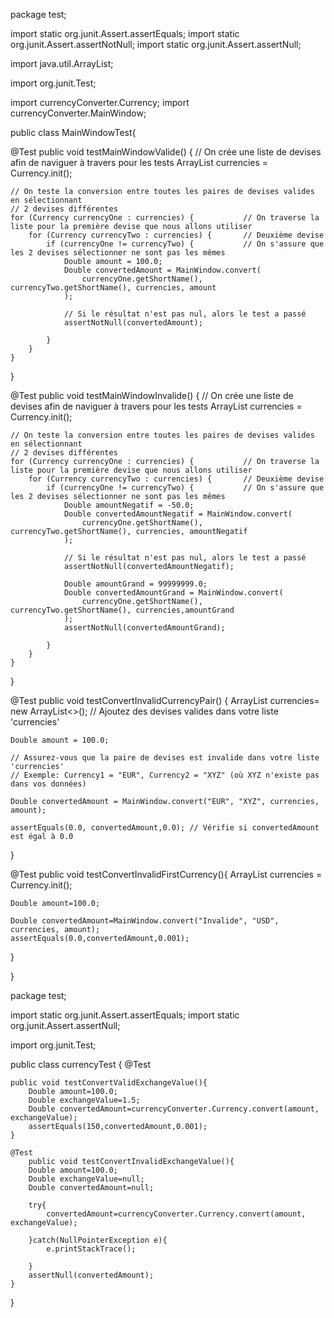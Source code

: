 package test;


import static org.junit.Assert.assertEquals;
import static org.junit.Assert.assertNotNull;
import static org.junit.Assert.assertNull;

import java.util.ArrayList;

import org.junit.Test;

import currencyConverter.Currency;
import currencyConverter.MainWindow;

public class MainWindowTest{

@Test
public void testMainWindowValide() {
    // On crée une liste de devises afin de naviguer à travers pour les tests
    ArrayList<Currency> currencies = Currency.init(); 

    // On teste la conversion entre toutes les paires de devises valides en sélectionnant
    // 2 devises différentes
    for (Currency currencyOne : currencies) {           // On traverse la liste pour la première devise que nous allons utiliser
        for (Currency currencyTwo : currencies) {       // Deuxième devise
            if (currencyOne != currencyTwo) {           // On s'assure que les 2 devises sélectionner ne sont pas les mêmes
                Double amount = 100.0;
                Double convertedAmount = MainWindow.convert(
                    currencyOne.getShortName(), currencyTwo.getShortName(), currencies, amount
                );

                // Si le résultat n'est pas nul, alors le test a passé
                assertNotNull(convertedAmount);

            }
        }
    }
}

@Test
public void testMainWindowInvalide() {
    // On crée une liste de devises afin de naviguer à travers pour les tests
    ArrayList<Currency> currencies = Currency.init(); 

    // On teste la conversion entre toutes les paires de devises valides en sélectionnant
    // 2 devises différentes
    for (Currency currencyOne : currencies) {           // On traverse la liste pour la première devise que nous allons utiliser
        for (Currency currencyTwo : currencies) {       // Deuxième devise
            if (currencyOne != currencyTwo) {           // On s'assure que les 2 devises sélectionner ne sont pas les mêmes
                Double amountNegatif = -50.0;
                Double convertedAmountNegatif = MainWindow.convert(
                    currencyOne.getShortName(), currencyTwo.getShortName(), currencies, amountNegatif
                );

                // Si le résultat n'est pas nul, alors le test a passé
                assertNotNull(convertedAmountNegatif);

                Double amountGrand = 99999999.0;
                Double convertedAmountGrand = MainWindow.convert(
                    currencyOne.getShortName(), currencyTwo.getShortName(), currencies,amountGrand
                );
                assertNotNull(convertedAmountGrand);

            }
        }
    }
}



@Test
public void testConvertInvalidCurrencyPair() {
    ArrayList<Currency> currencies= new ArrayList<>();
    // Ajoutez des devises valides dans votre liste 'currencies'

    Double amount = 100.0;

    // Assurez-vous que la paire de devises est invalide dans votre liste 'currencies'
    // Exemple: Currency1 = "EUR", Currency2 = "XYZ" (où XYZ n'existe pas dans vos données)

    Double convertedAmount = MainWindow.convert("EUR", "XYZ", currencies, amount);

    assertEquals(0.0, convertedAmount,0.0); // Vérifie si convertedAmount est égal à 0.0
}



@Test
public void testConvertInvalidFirstCurrency(){
    ArrayList<Currency> currencies = Currency.init(); 

    Double amount=100.0;

    Double convertedAmount=MainWindow.convert("Invalide", "USD", currencies, amount);
    assertEquals(0.0,convertedAmount,0.001);

}

}

package test;

import static org.junit.Assert.assertEquals;
import static org.junit.Assert.assertNull;

import org.junit.Test;

public class currencyTest {
    @Test

    public void testConvertValidExchangeValue(){
        Double amount=100.0;
        Double exchangeValue=1.5;
        Double convertedAmount=currencyConverter.Currency.convert(amount, exchangeValue);
        assertEquals(150,convertedAmount,0.001);
    }

    @Test
        public void testConvertInvalidExchangeValue(){
        Double amount=100.0;
        Double exchangeValue=null;
        Double convertedAmount=null;

        try{
            convertedAmount=currencyConverter.Currency.convert(amount, exchangeValue);

        }catch(NullPointerException e){
            e.printStackTrace();

        }
        assertNull(convertedAmount);
    }

    

}


